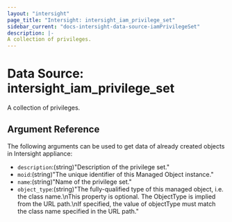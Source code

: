 ```yaml
---
layout: "intersight"
page_title: "Intersight: intersight_iam_privilege_set"
sidebar_current: "docs-intersight-data-source-iamPrivilegeSet"
description: |-
A collection of privileges.
---
```


# Data Source: intersight_iam_privilege_set
A collection of privileges.
## Argument Reference
The following arguments can be used to get data of already created objects in Intersight appliance:
* `description`:(string)"Description of the privilege set."
* `moid`:(string)"The unique identifier of this Managed Object instance."
* `name`:(string)"Name of the privilege set."
* `object_type`:(string)"The fully-qualified type of this managed object, i.e. the class name.\nThis property is optional. The ObjectType is implied from the URL path.\nIf specified, the value of objectType must match the class name specified in the URL path."
